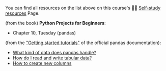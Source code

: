 You can find all resources on the list above on this course's 🧑‍🎓 [Self-study resources](../../further_reading.md) Page.

(from the book) **Python Projects for Beginners**: 
* Chapter 10, Tuesday (pandas)

(from the ["Getting started tutorials"](https://pandas.pydata.org/docs/getting_started/intro_tutorials/index.html) of the official pandas documentation):
* [What kind of data does pandas handle?](https://pandas.pydata.org/docs/getting_started/intro_tutorials/01_table_oriented.html) 
* [How do I read and write tabular data?](https://pandas.pydata.org/docs/getting_started/intro_tutorials/02_read_write.html)
* [How to create new columns](https://pandas.pydata.org/docs/getting_started/intro_tutorials/05_add_columns.html)